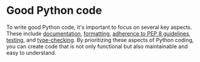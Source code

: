 # Good Python code

To write good Python code, it's important to focus on several key aspects. These include [documentation](documentation/README.md), [formatting](format.md), [adherence to PEP 8 guidelines](pep-8-compliance.md), [testing](test/README.md), and [type-checking](type-check.md). By prioritizing these aspects of Python coding, you can create code that is not only functional but also maintainable and easy to understand.
